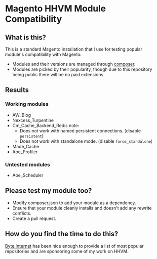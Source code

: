 # Magento HHVM Module Compatibility

## What is this?

This is a standard Magento installation that I use for testing popular module's compatibility with Magento:

  - Modules and their versions are managed through [composer](https://github.com/magento-hackathon/magento-composer-installer).
  - Modules are picked by their popularity, though due to this repository being public there will be no paid extensions. 

## Results

### Working modules

  - AW_Blog
  - Nexcess_Turpentine
  - Cm_Cache_Backend_Redis note:
    - Does not work with named persistent connections. (disable ``persistent``) 
    - Does not work with standalone mode. (disable ``force_standalone``)
  - Made_Cache
  - Aoe_Profiler

### Untested modules

  - Aoe_Scheduler

## Please test my module too?

  - Modify composer.json to add your module as a dependency.
  - Ensure that your module cleanly installs and doesn't add any rewrite conflicts.
  - Create a pull request.

## How do you find the time to do this?

[Byte Internet](http://www.byte.nl/) has been nice enough to provide a list of most popular repositories and are sponsoring some of my work on HHVM.
